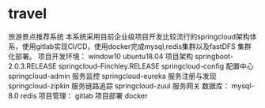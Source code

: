 # travel
旅游景点推荐系统
   本系统采用目前企业级项目开发比较流行的springcloud架构体系，使用gitlab实现CI/CD，使用docker完成mysql,redis集群以及fastDFS
   集群化部署。
项目开发环境：
    window10 ubuntu18.04
项目架构
    springboot-2.0.3.RELEASE
    springcloud-Finchley.RELEASE
    springcloud-config 配置中心
    springcloud-admin 服务监控
    springcloud-eureka 服务注册与发现
    springcloud-zipkin 服务链路追踪
    springcloud-zuul 服务网关
数据库：
    mysql-8.0
    redis
项目管理：
    gitlab
 项目部署
    docker
